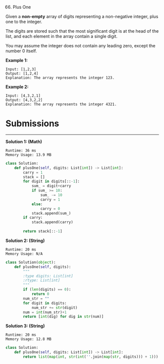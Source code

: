 66. Plus One

Given a **non-empty** array of digits representing a non-negative integer, plus one to the integer.

The digits are stored such that the most significant digit is at the head of the list, and each element in the array contain a single digit.

You may assume the integer does not contain any leading zero, except the number 0 itself.

**Example 1:**
```
Input: [1,2,3]
Output: [1,2,4]
Explanation: The array represents the integer 123.
```

**Example 2:**
```
Input: [4,3,2,1]
Output: [4,3,2,2]
Explanation: The array represents the integer 4321.
```

# Submissions
---
**Solution 1: (Math)**
```
Runtime: 36 ms
Memory Usage: 13.9 MB
```
```python
class Solution:
    def plusOne(self, digits: List[int]) -> List[int]:
        carry = 1
        stack = []
        for digit in digits[::-1]:
            sum_ = digit+carry
            if sum_ >= 10:
                sum_ -= 10
                carry = 1
            else:
                carry = 0
            stack.append(sum_)
        if carry:
            stack.append(carry)
        
        return stack[::-1]
```

**Solution 2: (String)**
```
Runtime: 20 ms
Memory Usage: N/A
```
```python
class Solution(object):
    def plusOne(self, digits):
        """
        :type digits: List[int]
        :rtype: List[int]
        """
        if (len(digits) == 0):
            return 0
        num_str = ""
        for digit in digits:
            num_str += str(digit)
        num = int(num_str)+1
        return [int(dig) for dig in str(num)]
```

**Solution 3: (String)**
```
Runtime: 20 ms
Memory Usage: 12.8 MB
```
```python
class Solution:
    def plusOne(self, digits: List[int]) -> List[int]:
        return list(map(int, str(int(''.join(map(str, digits))) + 1)))
```